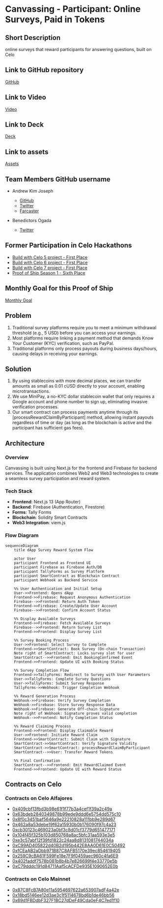 # Canvassing - Participant: Online Surveys, Paid in Tokens

## Short Description

online surveys that reward participants for answering questions, built on Celo

## Link to GitHub repository
[GitHub](https://github.com/andrewkimjoseph/canvassing-participant.git)

## Link to Video
[Video](https://www.youtube.com/watch?v=nK_TJN7ecOc)

## Link to Deck
[Deck](https://www.figma.com/deck/7Nb7XGL4JGT6mFF72YnyGy/Canvassing-Pitchdeck?node-id=12-1885&t=gYZybnBbnuf8x2L7-1)

## Link to assets
[Assets](https://github.com/andrewkimjoseph/canvassing-participant/tree/main/assets)

## Team Members GitHub username

- Andrew Kim Joseph
  - [GitHub](https://github.com/andrewkimjoseph)
  - [Twitter](https://x.com/andrewkimjoseph)
  - [Farcaster](https://warpcast.com/andrewkimjoseph)

- Benedictors Ogada
  - [Twitter](https://x.com/Ben_Diktos)


## Former Participation in Celo Hackathons

- [Build with Celo 5 project - First Place](https://github.com/andrewkimjoseph/pamoja-app-awg) 
- [Build with Celo 6 project - First Place](https://github.com/andrewkimjoseph/stekcit-bwc) 
- [Build with Celo 7 project - First Place](https://github.com/andrewkimjoseph/canvassing) 
- [Proof of Ship Season 1 - Sixth Place](https://github.com/nyfaapp/celo-nyfa-app)


## Monthly Goal for this Proof of Ship

[Monthly Goal](https://gap.karmahq.xyz/project/canvassing/grants/0x5b0f752718f3595bd2c9d32fc1837fab9890aa243c690a72606a610758609244/milestones-and-updates)

## Problem

1. Traditional survey platforms require you to meet a minimum withdrawal threshold (e.g., 5 USD) before you can access your earnings.
2. Most platforms require linking a payment method that demands Know Your Customer (KYC) verification, such as PayPal.
3. Traditional platforms only process payouts during business days/hours, causing delays in receiving your earnings.


## Solution

1. By using stablecoins with more decimal places, we can transfer amounts as small as 0.01 cUSD directly to your account, enabling microtransactions.
2. We use MiniPay, a no-KYC dollar stablecoin wallet that only requires a Google account and phone number to sign up, eliminating invasive verification processes.
3. Our smart contract can process payments anytime through its [processRewardClaimByParticipant] method, allowing instant payouts regardless of time or day (as long as the blockchain is active and the participant has sufficient gas fees).


## Architecture

### Overview
Canvassing is built using Next.js for the frontend and Firebase for backend services. The application combines Web2 and Web3 technologies to create a seamless survey participation and reward system.

### Tech Stack
- **Frontend**: Next.js 13 (App Router)
- **Backend**: Firebase (Authentication, Firestore)
- **Forms**: Tally Forms
- **Blockchain**: Solidity Smart Contracts
- **Web3 Integration**: viem.js

### Flow Diagram

```mermaid
sequenceDiagram
    title dApp Survey Reward System Flow
    
    actor User
    participant Frontend as Frontend UI
    participant Firebase as Firebase Auth/DB
    participant TallyForms as Survey Platform
    participant SmartContract as Blockchain Contract
    participant Webhook as Backend Service
    
    %% User Authentication and Initial Setup
    User->>Frontend: Opens dApp
    Frontend->>Firebase: Request Anonymous Authentication
    Firebase-->>Frontend: Return Auth Token
    Frontend->>Firebase: Create/Update User Account
    Firebase-->>Frontend: Confirm Account Status
    
    %% Display Available Surveys
    Frontend->>Firebase: Fetch Available Surveys
    Firebase-->>Frontend: Return Survey List
    Frontend->>Frontend: Display Survey List
    
    %% Survey Booking Process
    User->>Frontend: Select Survey to Complete
    Frontend->>SmartContract: Book Survey (On-chain Transaction)
    Note right of SmartContract: Locks survey slot for user
    SmartContract-->>Frontend: Emit BookingConfirmed Event
    Frontend->>Frontend: Update UI with Booking Status
    
    %% Survey Completion Flow
    Frontend->>TallyForms: Redirect to Survey with User Parameters
    User->>TallyForms: Complete Survey Questions
    User->>TallyForms: Submit Survey Response
    TallyForms->>Webhook: Trigger Completion Webhook
    
    %% Reward Generation Process
    Webhook->>Firebase: Verify Survey Completion
    Webhook->>Firebase: Store Survey Response Data
    Webhook->>Firebase: Generate Off-chain Signature
    Note right of Webhook: Signature proves valid completion
    Webhook-->>Frontend: Notify Completion Status
    
    %% Reward Claiming Process
    Frontend->>Frontend: Display Claimable Reward
    User->>Frontend: Initiate Reward Claim
    Frontend->>SmartContract: Submit Claim with Signature
    SmartContract->>SmartContract: Verify Signature Validity
    SmartContract->>SmartContract: processRewardClaimByParticipant
    SmartContract-->>User: Transfer Reward Tokens
    
    %% Final Confirmation
    SmartContract-->>Frontend: Emit RewardClaimed Event
    Frontend->>Frontend: Update UI with Reward Status
```

## Contracts on Celo

### Contracts on Celo Alfajores
- [0x409cbf13fbd3b98e61f1f77b3a4cef1f39a2c49a](https://alfajores.celoscan.io/address/0x409cbf13fbd3b98e61f1f77b3a4cef1f39a2c49a) 
- [0x63bdeb2840349878b99ede9ddd6e5754dd575c10](https://alfajores.celoscan.io/address/0x63bdeb2840349878b99ede9ddd6e5754dd575c10) 
- [0x8f0c3451baf5646a9e22210828a111bb9e289d67](https://alfajores.celoscan.io/address/0x8f0c3451baf5646a9e22210828a111bb9e289d67) 
- [0x462a8a53debe19f62a15930b0b176090f97c4a23](https://alfajores.celoscan.io/address/0x462a8a53debe19f62a15930b0b176090f97c4a23) 
- [0xcb30123c469023a0bf3c8d01cf3779d651477171](https://alfajores.celoscan.io/address/0xcb30123c469023a0bf3c8d01cf3779d651477171) 
- [0x104f45f325b103d850768a8ac5bfc31aa593e3e5](https://alfajores.celoscan.io/address/0x104f45f325b103d850768a8ac5bfc31aa593e3e5) 
- [0xe3c57abf12f39fd1822c24aa8d8131081744034a](https://alfajores.celoscan.io/address/0xe3c57abf12f39fd1822c24aa8d8131081744034a)  
- [0xC99AD405822d40B2d195b442E8AA0D61E0C50492](https://alfajores.celoscan.io/address/0xC99AD405822d40B2d195b442E8AA0D61E0C50492)  
- [0xfCEaAB2aDbb971B87C8AFB5170e39ec854619405](https://alfajores.celoscan.io/address/0xfCEaAB2aDbb971B87C8AFB5170e39ec854619405)
- [0x259C9cBA61F599Fe18e7F9f0459aec960c4fa6E9](https://celo-alfajores.blockscout.com/address/0x259C9cBA61F599Fe18e7F9f0459aec960c4fa6E9)
- [0x402faddf7578b081b8b4b7e826699f4e33770e5b](https://alfajores.celoscan.io/address/0x402faddf7578b081b8b4b7e826699f4e33770e5b)
- [0xC79dddc191d84711Aaf5cACFDe935E1090652E0b](https://alfajores.celoscan.io/address/0xC79dddc191d84711Aaf5cACFDe935E1090652E0b)

### Contracts on Celo Mainnet
- [0x87C8FcB7A80e11a5954697622a653907adF4a42e](https://celoscan.io/address/0x87C8FcB7A80e11a5954697622a653907adF4a42e)  
- [0x18bd5146ee12d3ae3c1f5114678bd6b1de46bb56](https://celoscan.io/address/0x18bd5146ee12d3ae3c1f5114678bd6b1de46bb56)
- [0x69d1FBDdbF327F1BC27dDeF49Cda0eF4C7ed1f10](https://celo.blockscout.com/address/0x69d1FBDdbF327F1BC27dDeF49Cda0eF4C7ed1f10)